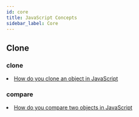 ```yaml
---
id: core
title: JavaScript Concepts
sidebar_label: Core
---
```


## Clone

<!-- <li class="custom-light"></li> -->

### clone
<li class="custom-light">
    <a href="https://github.com/30-seconds/30-seconds-of-interviews/blob/master/questions/clone-object.md" 
       target="_blank" rel="noopener noreferrer" title="30 seconds of interviews">
        How do you clone an object in JavaScript
    </a>
</li>





### compare
<li class="custom-light">
    <a href="https://github.com/30-seconds/30-seconds-of-interviews/blob/master/questions/comparing-objects.md" 
       target="_blank" rel="noopener noreferrer" title="30 seconds of interviews">
        How do you compare two objects in JavaScript
    </a>
</li>



